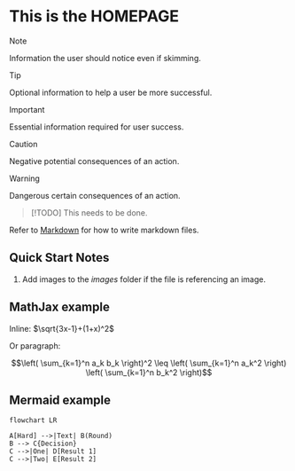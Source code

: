 <!--
SPDX-FileCopyrightText: 2023 Frans van Dorsselaer

SPDX-License-Identifier: MIT
-->

# This is the **HOMEPAGE**

> [!NOTE]
> Information the user should notice even if skimming.

<!-- new blockquote -->

> [!TIP]
> Optional information to help a user be more successful.

<!-- new blockquote -->

> [!IMPORTANT]
> Essential information required for user success.

<!-- new blockquote -->

> [!CAUTION]
> Negative potential consequences of an action.

<!-- new blockquote -->

> [!WARNING]
> Dangerous certain consequences of an action.

<!-- new blockquote -->

> [!TODO]
> This needs to be done.

Refer to [Markdown](http://daringfireball.net/projects/markdown/) for how to write markdown files.

## Quick Start Notes

1. Add images to the *images* folder if the file is referencing an image.

## MathJax example

Inline: $\sqrt{3x-1}+(1+x)^2$

Or paragraph:

$$\left( \sum_{k=1}^n a_k b_k \right)^2 \leq \left( \sum_{k=1}^n a_k^2 \right) \left( \sum_{k=1}^n b_k^2 \right)$$

## Mermaid example

```mermaid
flowchart LR

A[Hard] -->|Text| B(Round)
B --> C{Decision}
C -->|One| D[Result 1]
C -->|Two| E[Result 2]
```
